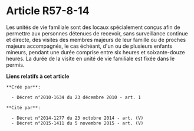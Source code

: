 # Article R57-8-14

Les unités de vie familiale sont des locaux spécialement conçus afin de permettre aux personnes détenues de recevoir, sans
surveillance continue et directe, des visites des membres majeurs de leur famille ou de proches majeurs accompagnés, le cas
échéant, d'un ou de plusieurs enfants mineurs, pendant une durée comprise entre six heures et soixante-douze heures. La durée
de la visite en unité de vie familiale est fixée dans le permis.

**Liens relatifs à cet article**

	**Créé par**:

	  - Décret n°2010-1634 du 23 décembre 2010 - art. 1

	**Cité par**:

	  - Décret n°2014-1277 du 23 octobre 2014 - art. (V)
	  - Décret n°2015-1411 du 5 novembre 2015 - art. (V)
